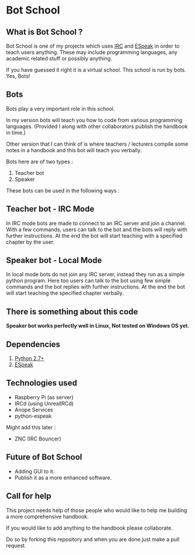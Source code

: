 Bot School
====================

## What is Bot School ?

Bot School is one of my projects which uses [IRC][1] and [ESpeak][2] in
order to teach users anything. These may include programming languages,
any academic related stuff or possibly anything.

If you have guessed it right it is a virtual school. This school is run
by bots. Yes, Bots!

## Bots

Bots play a very important role in this school.
 
In my version bots will teach you how to code from various programming
languages. 
(Provided I along with other collaborators publish the handbook in
time.)

Other version that I can think of is where teachers / lecturers compile
some notes in a handbook and this bot will teach you verbally.

Bots here are of two types :

1. Teacher bot
2. Speaker

These bots can be used in the following ways :

## Teacher bot - IRC Mode

In IRC mode bots are made to connect to an IRC server and join a
channel. With a few commands, users can talk to the bot and the bots
will reply with further instructions. At the end the bot will start
teaching with a specified chapter by the user.

## Speaker bot - Local Mode

In local mode bots do not join any IRC server, instead they run as a
simple python program. Here too users can talk to the bot using few
simple commands and the bot replies with further instructions. At the
end the bot will start teaching the specified chapter verbally.


## There is something about this code

**Speaker bot works perfectly well in Linux, Not tested on Windows OS
yet.**

## Dependencies 

1. [Python 2.7+](http://python.org/)
2. [ESpeak](http://espeak.sourceforge.net/)


[1]: https://en.wikipedia.org/wiki/Irc
[2]: https://en.wikipedia.org/wiki/ESpeak

## Technologies used

+ Raspberry Pi (as server)
+ IRCd (using UnrealIRCd)
+ Anope Services
+ python-espeak

Might add this later :

+ ZNC (IRC Bouncer)


## Future of Bot School 

+ Adding GUI to it.
+ Publish it as a more enhanced software.

## Call for help 

This project needs help of those people who would like to help me
building a more comprehensive handbook. 

If you would like to add anything to the handbook please collaborate.

Do so by forking this repository and when you are done just
make a pull request. 
